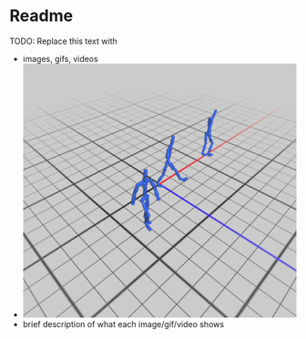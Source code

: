 # Readme

TODO: Replace this text with

* images, gifs, videos
* <img src='https://github.com/Williamlaw718/animation-toolkit/blob/main/assignments/a8-blend/blend.gif' title='tentacle' width='' alt='Video Walkthrough' />
* brief description of what each image/gif/video shows

